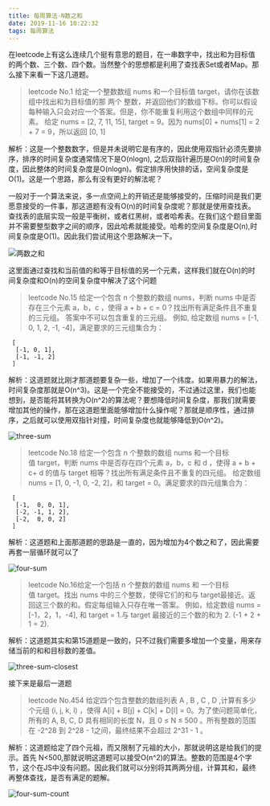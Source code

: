 ```yaml
---
title: 每周算法-N数之和
date: 2019-11-16 10:22:32
tags: 每周算法
---
```

在leetcode上有这么连续几个挺有意思的题目，在一串数字中，找出和为目标值的两个数、三个数、四个数。当然整个的思想都是利用了查找表Set或者Map。那么接下来看一下这几道题。

> leetcode No.1 给定一个整数数组 nums 和一个目标值 target，请你在该数组中找出和为目标值的那 两个 整数，并返回他们的数组下标。你可以假设每种输入只会对应一个答案。但是，你不能重复利用这个数组中同样的元素。
> 给定 nums = [2, 7, 11, 15], target = 9。因为 nums[0] + nums[1] = 2 + 7 = 9，所以返回 [0, 1]

解析：这是一个整数数字，但是并未说明它是有序的，因此使用双指针必须先要排序，排序的时间复杂度通常情况下是O(nlogn), 之后双指针遍历是O(n)的时间复杂度，因此整体的时间复杂度是O(nlogn)。假定排序用快排的话，空间复杂度是O(1)。这是一个思路，那么有没有更好的解法呢？

一般对于一个算法来说，多一点空间上的开销还是能够接受的，压缩时间是我们更愿意接受的一件事，那这道题有没有O(n)的时间复杂度呢？那就是使用查找表。查找表的底层实现一般是平衡树，或者红黑树，或者哈希表。在我们这个题目里面并不需要整型数字之间的顺序，因此哈希就能接受。哈希的空间复杂度是O(n),时间复杂度是O(1)。因此我们尝试用这个思路解决一下。

![两数之和](每周算法-N数之和/two-sum.png)

这里面通过查找和当前值的和等于目标值的另一个元素，这样我们就在O(n)的时间复杂度和O(n)的空间复杂度中解决了这个问题

> leetcode No.15 给定一个包含 n 个整数的数组 nums，判断 nums 中是否存在三个元素 a，b，c ，使得 a + b + c = 0？找出所有满足条件且不重复的三元组。
> 答案中不可以包含重复的三元组。
> 例如, 给定数组 nums = [-1, 0, 1, 2, -1, -4]，满足要求的三元组集合为：
```
 [
 ⁠ [-1, 0, 1],
 ⁠ [-1, -1, 2]
 ]
```

解析：这道题就比刚才那道题要复杂一些，增加了一个纬度。如果用暴力的解法，时间复杂度那就是O(n^3)。这是一个完全不能接受的，不过通过这里，我们也能想到，是否能将其转换为O(n^2)的算法呢？要想降低时间复杂度，那我们就需要增加其他的操作，那在这道题里面能够增加什么操作呢？那就是顺序性，通过排序，之后就可以使用双指针对撞，时间复杂度也就能够降低到O(n^2)。

![three-sum](每周算法-N数之和/three-sum.png)

> leetcode No.18 给定一个包含 n 个整数的数组 nums 和一个目标值 target，判断 nums 中是否存在四个元素 a，b，c 和 d ，使得 a + b + c+ d 的值与 target 相等？找出所有满足条件且不重复的四元组。
> 给定数组 nums = [1, 0, -1, 0, -2, 2]，和 target = 0。满足要求的四元组集合为：
```
 [
 ⁠ [-1,  0, 0, 1],
 ⁠ [-2, -1, 1, 2],
 ⁠ [-2,  0, 0, 2]
 ]
```

解析：这道题和上面那道题的思路是一直的，因为增加为4个数之和了，因此需要再套一层循环就可以了

![four-sum](每周算法-N数之和/four-sum.png)

> leetcode No.16给定一个包括 n 个整数的数组 nums 和 一个目标值 target。找出 nums 中的三个整数，使得它们的和与 target最接近。返回这三个数的和。假定每组输入只存在唯一答案。
> 例如，给定数组 nums = [-1，2，1，-4], 和 target = 1.与 target 最接近的三个数的和为 2. (-1 + 2 + 1 = 2).

解析：这道题其实和第15道题是一致的，只不过我们需要多增加一个变量，用来存储当前的和和目标数的差值。

![three-sum-closest](每周算法-N数之和/three-sum-closest.png)

接下来是最后一道题

> leetcode No.454 给定四个包含整数的数组列表 A , B , C , D ,计算有多少个元组 (i, j, k, l) ，使得 A[i] + B[j] + C[k] + D[l] = 0。为了使问题简单化，所有的 A, B, C, D 具有相同的长度 N，且 0 ≤ N ≤ 500 。所有整数的范围在 -2^28 到 2^28 - 1之间，最终结果不会超过 2^31 - 1 。

解析：这道题给定了四个元祖，而又限制了元祖的大小，那就说明这是给我们的提示。首先 N<500,那就说明这道题可以接受O(n^2)的算法。整数的范围是4个字节，这个在JS中没有问题。因此我们就可以分别将其两两分组，计算其和，最终再整体查找，是否有满足的题解。

![four-sum-count](每周算法-N数之和/four-sum-count.png)



